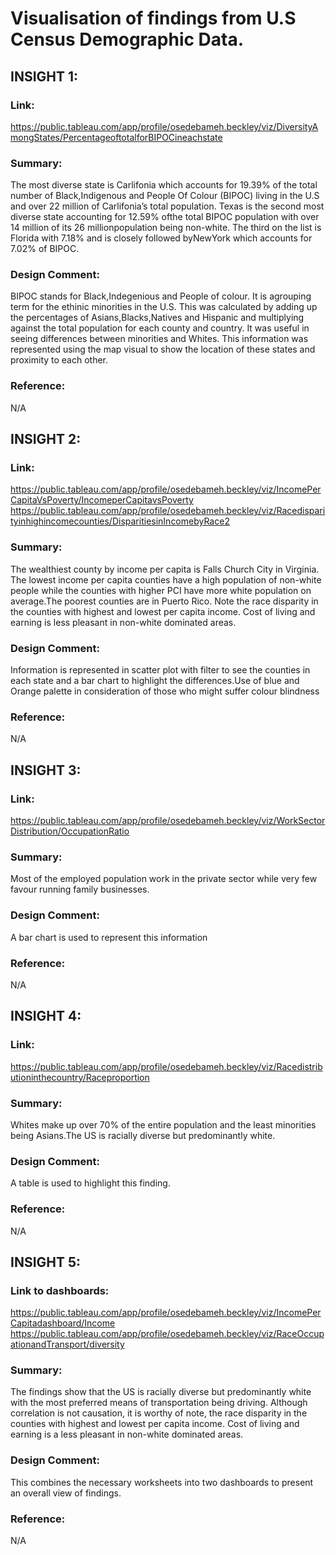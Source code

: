 # Visualisation of findings from U.S Census Demographic Data.
## INSIGHT 1:
### Link:
https://public.tableau.com/app/profile/osedebameh.beckley/viz/DiversityAmongStates/PercentageoftotalforBIPOCineachstate
### Summary:
The most diverse state is Carlifonia which accounts for 19.39% of the total number of Black,Indigenous and People Of Colour (BIPOC) living in the U.S and over 22 million of Carlifonia’s total population.
Texas is the second most diverse state accounting for 12.59% ofthe total BIPOC population with over 14 million of its 26 millionpopulation being non-white.
The third on the list is Florida with 7.18% and is closely followed byNewYork which accounts for 7.02% of BIPOC.
### Design Comment:
BIPOC stands for Black,Indegenious and People of colour. It is agrouping term for the ethinic minorities in the U.S. This was calculated by adding up the percentages of Asians,Blacks,Natives and Hispanic and multiplying against the total population for each county and country. It was useful in seeing differences between minorities and Whites. This information was represented using the map visual to show the location of these states and proximity to each other.
### Reference:
N/A

## INSIGHT 2:
### Link:
https://public.tableau.com/app/profile/osedebameh.beckley/viz/IncomePerCapitaVsPoverty/IncomeperCapitavsPoverty
https://public.tableau.com/app/profile/osedebameh.beckley/viz/Racedisparityinhighincomecounties/DisparitiesinIncomebyRace2
### Summary:
The wealthiest county by income per capita is Falls Church City in Virginia. The lowest income per capita counties have a high population of non-white people while the counties with higher PCI have more white population on average.The poorest counties are in Puerto Rico. Note the race disparity in the counties with highest and lowest per capita income. Cost of living and earning is less pleasant in non-white dominated areas.
### Design Comment:
Information is represented in scatter plot with filter to see the counties in each state and a bar chart to highlight the differences.Use of blue and Orange palette in consideration of those who might suffer colour blindness
### Reference:
N/A

## INSIGHT 3:
### Link:
https://public.tableau.com/app/profile/osedebameh.beckley/viz/WorkSectorDistribution/OccupationRatio
### Summary:
Most of the employed population work in the private sector while very few favour running family businesses.
### Design Comment:
A bar chart is used to represent this information
### Reference:
N/A

## INSIGHT 4:
### Link:
https://public.tableau.com/app/profile/osedebameh.beckley/viz/Racedistributioninthecountry/Raceproportion
### Summary:
Whites make up over 70% of the entire population and the least minorities being Asians.The US is racially diverse but predominantly white.
### Design Comment:
A table is used to highlight this finding.
### Reference:
N/A

## INSIGHT 5:
### Link to dashboards:
https://public.tableau.com/app/profile/osedebameh.beckley/viz/IncomePerCapitadashboard/Income
https://public.tableau.com/app/profile/osedebameh.beckley/viz/RaceOccupationandTransport/diversity
### Summary:
The findings show that the US is racially diverse but predominantly white with the most preferred means of transportation being driving. Although correlation is not causation, it is worthy of note, the race disparity in the counties with highest and lowest per capita income. Cost of living and earning is a less pleasant in non-white dominated areas.
### Design Comment:
This combines the necessary worksheets into two dashboards to present an overall view of findings.
### Reference:
N/A
